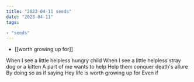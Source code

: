 ```yaml
---
title: "2023-04-11 seeds"
date: "2023-04-11"
tags:

- "seeds"
---
```


- [[worth growing up for]]

When I see a little helpless hungry child
When I see a little helpless stray dog
or a kitten
A part of me wants to help
Help them conquer death's allure
By doing so as if saying
Hey life is worth growing up for
Even if 
